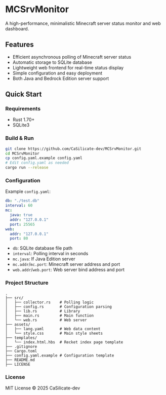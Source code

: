 # MCSrvMonitor

A high-performance, minimalistic Minecraft server status monitor and web dashboard.

## Features

- Efficient asynchronous polling of Minecraft server status
- Automatic storage to SQLite database
- Lightweight web frontend for real-time status display
- Simple configuration and easy deployment
- Both Java and Bedrock Edition server support

## Quick Start

### Requirements

- Rust 1.70+
- SQLite3

### Build & Run

```bash
git clone https://github.com/CaSilicate-dev/MCSrvMonitor.git
cd MCSrvMonitor
cp config.yaml.example config.yaml
# Edit config.yaml as needed
cargo run --release
```

### Configuration

Example `config.yaml`:

```yaml
db: "./test.db"
interval: 60
mc:
  java: true
  addr: "127.0.0.1"
  port: 25565
web:
  addr: "127.0.0.1"
  port: 80
```

- `db`: SQLite database file path
- `interval`: Polling interval in seconds
- `mc.java`: If Java Edition server
- `mc.addr`/`mc.port`: Minecraft server address and port
- `web.addr`/`web.port`: Web server bind address and port

### Project Structure

```text
.
├── src/
│   ├── collector.rs    # Polling logic
│   ├── config.rs       # Configuration parsing
│   ├── lib.rs          # Library
│   ├── main.rs         # Main function
│   └── web.rs          # Web server
├── assets/
│   ├── lang.yaml       # Web data content
│   └── style.css       # Main style sheets
├── templates/
│   └── index.html.hbs  # Recket index page template
├── .gitignore
├── Cargo.toml
├── config.yaml.example # Configuration template
├── README.md
├── LICENSE
```

### License

MIT License © 2025 CaSilicate-dev
